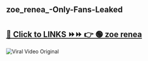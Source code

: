
 ## zoe_renea_-Only-Fans-Leaked

# <h2><a href="https://clipsfans.com/zoe_renea_&ref=git">🔗 Click to LINKS ⏩⏩ 👉 🟢 zoe renea  </a></h2>

<a href="https://clipsfans.com/zoe_renea_&ref=git" rel="nofollow" data-target="animated-image.originalLink"><img src="https://i.ibb.co.com/xMMVF88/686577567.gif" alt="Viral Video Original" style="max-width: 100%; display: inline-block;" data-target="animated-image.originalImage"></a>
